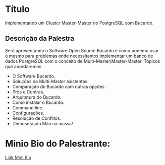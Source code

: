 # Título
Implementando um Cluster Master-Master no PostgreSQL com Bucardo.

## Descrição da Palestra
Será apresentando o Software Open Source Bucardo e como  podemo usar o mesmo para problemas onde necessitamos 
implementar um banco de dados PostgreSQL com o conceito de Multi-Master/Master-Master.
 Tópicos que abordaremos:
 - O Software Bucardo.
 - Soluções de Multi-Master existentes.
 - Comparação do Bucardo com outras opções.
 - Prós e Contras.
 - Arquitetura do Bucardo.
 - Como instalar o Bucardo.
 - Command line.
 - Configurações.
 - Resolução de Conflitos.
 - Demosntação Mão na massa!

# Minio Bio do Palestrante:

[Link Mini Bio](../../../speakers/Marcio_Junior_Vieira.md)


 
